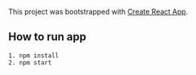 This project was bootstrapped with [Create React App](https://github.com/facebook/create-react-app).

## How to run app
    
    1. npm install
    2. npm start
